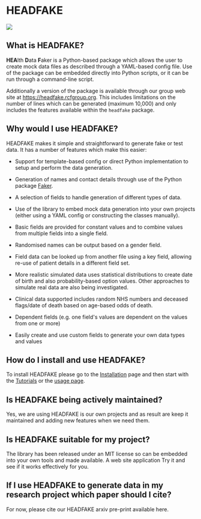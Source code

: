 # HEADFAKE

![](https://github.com/rcfgroup/headfake/workflows/main/badge.svg)

## What is HEADFAKE?
**HEA**lth **D**ata **F**aker is a Python-based package which allows the user to create mock data files as described through a YAML-based config file. Use of the package can be embedded directly into Python scripts, or it can be run through a command-line script.

Additionally a version of the package is available through our group web site at https://headfake.rcfgroup.org. This includes limitations on the number of lines which can be generated (maximum 10,000) and only includes the features available within the `headfake` package.


## Why would I use HEADFAKE?
HEADFAKE makes it simple and straightforward to generate fake or test data. It has a number of features which make this easier:

* Support for template-based config or direct Python implementation to setup and perform the data generation.

* Generation of names and contact details through use of the Python package [Faker](https://faker.readthedocs.io/en/master/index.html).

* A selection of fields to handle generation of different types of data.


* Use of the library to embed mock data generation into your own projects (either using a YAML config or constructing the classes manually).

* Basic fields are provided for constant values and to combine values from multiple fields into a single field.

* Randomised names can be output based on a gender field.

* Field data can be looked up from another file using a key field, allowing re-use of patient details in a different field set.

* More realistic simulated data uses statistical distributions to create date of birth and also probability-based option values. Other approaches to simulate real data are also being investigated.

* Clinical data supported includes random NHS numbers and deceased flags/date of death based on age-based odds of death.

* Dependent fields (e.g. one field's values are dependent on the values from one or more)

* Easily create and use custom fields to generate your own data types and values

## How do I install and use HEADFAKE?
To install HEADFAKE please go to the [Installation](docs/installation.md) page and then start with the [Tutorials](docs/tutorials/tutorial1.md) or the [usage page](docs/usage.md).

## Is HEADFAKE being actively maintained?
Yes, we are using HEADFAKE is our own projects and as result are keep it maintained and adding new features when we need them.

## Is HEADFAKE suitable for my project?
The library has been released under an MIT license so can be embedded into your own tools and made available.
A web site application Try it and see if it works effectively for you.

## If I use HEADFAKE to generate data in my research project which paper should I cite?
For now, please cite our HEADFAKE arxiv pre-print available here.
